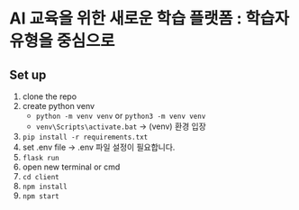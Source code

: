 # AI 교육을 위한 새로운 학습 플랫폼 : 학습자 유형을 중심으로
## Set up
1. clone the repo
2. create python venv
    - `python -m venv venv` 
        or `python3 -m venv venv`
    - `venv\Scripts\activate.bat` -> (venv) 환경 입장 
3. `pip install -r requirements.txt`
4. set .env file -> .env 파일 설정이 필요합니다.
5. `flask run`
6. open new terminal or cmd
7. `cd client`
8. `npm install`
9. `npm start`